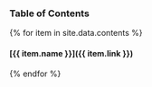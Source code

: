 ### Table of Contents

{% for item in site.data.contents %}
#### [{{ item.name }}]({{ item.link }})
{% endfor %}
